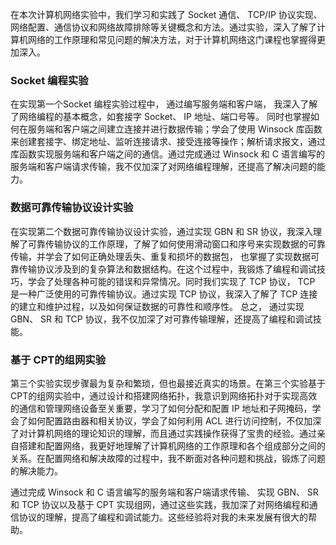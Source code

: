 在本次计算机网络实验中，我们学习和实践了 Socket 通信、 TCP/IP 协议实现、网络配置、通信协议和网络故障排除等关键概念和方法。通过实验，深入了解了计算机网络的工作原理和常见问题的解决方法，对于计算机网络这门课程也掌握得更加深入。

### Socket 编程实验

在实现第一个Socket 编程实验过程中， 通过编写服务端和客户端， 我深入了解了网络编程的基本概念，如套接字 Socket、 IP 地址、端口号等。 同时也掌握如何在服务端和客户端之间建立连接并进行数据传输；学会了使用 Winsock 库函数来创建套接字、绑定地址、监听连接请求、接受连接等操作；解析请求报文，通过库函数实现服务端和客户端之间的通信。通过完成通过 Winsock 和 C 语言编写的服务端和客户端请求传输，我不仅加深了对网络编程理解，还提高了解决问题的能力。

### 数据可靠传输协议设计实验

在实现第二个数据可靠传输协议设计实验，通过实现 GBN 和 SR 协议，我深入理解了可靠传输协议的工作原理，了解了如何使用滑动窗口和序号来实现数据的可靠传输，并学会了如何正确处理丢失、重复和损坏的数据包， 也掌握了实现数据可靠传输协议涉及到的复杂算法和数据结构。在这个过程中，我锻炼了编程和调试技巧，学会了处理各种可能的错误和异常情况。同时我们实现了 TCP 协议， TCP 是一种广泛使用的可靠传输协议。通过实现 TCP 协议，我深入了解了 TCP 连接的建立和维护过程，以及如何保证数据的可靠性和顺序性。 总之， 通过实现 GBN、 SR 和 TCP 协议，我不仅加深了对可靠传输理解，还提高了编程和调试技能。

### 基于 CPT的组网实验

第三个实验实现步骤最为复杂和繁琐，但也最接近真实的场景。在第三个实验基于 CPT的组网实验中，通过设计和搭建网络拓扑，我意识到网络拓扑对于实现高效的通信和管理网络设备至关重要，学习了如何分配和配置 IP 地址和子网掩码，学会了如何配置路由器和相关协议，学会了如何利用 ACL 进行访问控制，不仅加深了对计算机网络的理论知识的理解，而且通过实践操作获得了宝贵的经验。通过亲自搭建和配置网络，我更好地理解了计算机网络的工作原理和各个组成部分之间的关系。在配置网络和解决故障的过程中，我不断面对各种问题和挑战，锻炼了问题的解决能力。

通过完成 Winsock 和 C 语言编写的服务端和客户端请求传输、 实现 GBN、 SR 和 TCP 协议以及基于 CPT 实现组网，通过这些实践，我加深了对网络编程和通信协议的理解，提高了编程和调试能力。这些经验将对我的未来发展有很大的帮助。